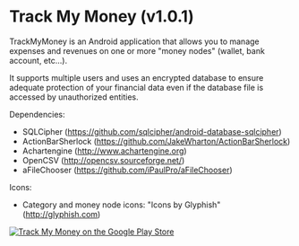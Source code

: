 Track My Money (v1.0.1)
=========================

TrackMyMoney is an Android application that allows you to manage expenses and
revenues on one or more "money nodes" (wallet, bank account, etc...).

It supports multiple users and uses an encrypted database to ensure adequate
protection of your financial data even if the database file is accessed by
unauthorized entities.

Dependencies:
* SQLCipher (https://github.com/sqlcipher/android-database-sqlcipher)
* ActionBarSherlock (https://github.com/JakeWharton/ActionBarSherlock)
* Achartengine (http://www.achartengine.org)
* OpenCSV (http://opencsv.sourceforge.net/)
* aFileChooser (https://github.com/iPaulPro/aFileChooser)

Icons:
* Category and money node icons: "Icons by Glyphish" (http://glyphish.com)


[![Track My Money on the Google Play Store](https://developer.android.com/images/brand/en_app_rgb_wo_60.png)](https://play.google.com/store/apps/details?id=net.alexjf.tmm)
